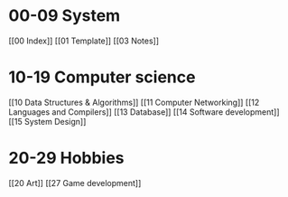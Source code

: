 # 00-09 System
[[00 Index]]
[[01 Template]]
[[03 Notes]]
# 10-19 Computer science
[[10 Data Structures & Algorithms]] 
[[11 Computer Networking]]
[[12 Languages and Compilers]]
[[13 Database]]
[[14 Software development]]
[[15 System Design]]
# 20-29 Hobbies
[[20 Art]]
[[27 Game development]]